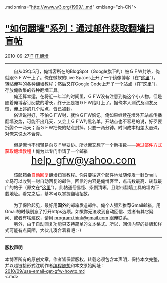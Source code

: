 <!DOCTYPE.md>
.md xmlns="http://www.w3.org/1999/...md" xml:lang="zh-CN">
<head>
<meta http-equiv="Content-Type" content="text.md; charset=utf-8" />
<meta name="generator" content="Python script by program.think@gmail.com" />
<meta name="provider" content="program-think.blogspot.com" />
<link type="text/css" rel="stylesheet" href="../../css/program-think.css" />
<title>"如何翻墙"系列：通过邮件获取翻墙扫盲帖 - 编程随想的博客</title>
</head>
<body>
<div id="main" style="width:100%;">
<h1><a href="../../index.md" title="回到首页">"如何翻墙"系列：通过邮件获取翻墙扫盲帖</a></h1>
<div class="post-info"><span class="date-header">2010-09-27</span><a href="../../tags/IT.md" class="tag">IT</a> <a href="../../tags/IT.E7BFBBE5A299.md" class="tag">IT.翻墙</a> </div>
<hr>
<div class="post">
　　自从09年5月，俺博客所在的BlogSpot（Google旗下的）被ＧＦW封杀，俺就跟ＧＦW干上了。俺在微软的Live Spaces上开了一个镜像博客（在“<a href="http://program-think.spaces.live.com/" target="_blank">这里</a>”），转贴俺写的各种翻墙教程；然后又在Google Code上开了一个站点（在“<a href="https://code.google.com/p/program-think/" target="_blank">这里</a>”），存放俺收集的各种翻墙工具。<br />　　俺还算幸运，在将近一年半的时间里，ＧＦW没有注意到俺这个小人物。但是随着俺博客订阅数的增长，终于还是被ＧＦW给盯上了。据俺本人测试及网友反馈，俺上述的几个站点，皆已被封。<br />　　俗话说得好，不怕ＧＦW封，就怕ＧＦW惦记。俺如果继续在墙外开站点传播翻墙姿势，可能不出几天，又会上ＧＦW的黑名单。开站点也不容易的说，好歹要折腾个一两天；而ＧＦW把俺的站点封掉，只要一两分钟。时间成本相差太悬殊，对俺来说太不合算。<br /><br />　　但是俺也不想轻易向ＧＦW妥协。所以俺又想了一个新招数——<font color="red">通过邮件方式获取翻墙教程</font>！俺为此专门申请了一个邮箱<br /><center><font size="6"><a href="mailto:help_gfw@yahoo.com">help_gfw@yahoo.com</a></font></center><br />　　该邮箱会<font color="red">自动回复</font>翻墙扫盲教程。你只要往这个邮件地址随便发一封Email，立马可以收到一封自动回复的邮件。回信的内容是俺博客里，点击数最高、转载最广的帖子（原文在“<a href="../../2009/05/how-to-break-through-gfw.md" target="_blank">这里</a>”）。此帖通俗易懂、条例清晰，且附带翻墙工具的墙内下载地址。看完之后，基本可以掌握翻墙招数。<!--program-think--><br /><br />　　为了保险起见，最好用<b>国外</b>的邮箱发送邮件。俺个人强烈推荐Gmail邮箱。用Gmail的时候别忘了打开https选项。如果你无法收到自动回信、或者有其它疑问、或者有啥建议，请用 <a href="mailto:program.think@gmail.com">program.think@gmail.com</a> 跟俺联系。<br />　　另外，由于自动回复功能只支持简单的文本格式。所以，回信内容的排版和样式可能有点简陋，大伙儿凑合着看吧 :-)<div class="blogger-post-footer">
</div>
<hr>
<div class="copyright">
<h4>版权声明</h4>
本博客所有的原创文章，作者皆保留版权。转载必须包含本声明，保持本文完整，并以超链接形式注明作者<a href="mailto:program.think@gmail.com">编程随想</a>和本文原始网址：<br>
<a href="2010/09/use-email-get-gfw-howto.md">2010/09/use-email-get-gfw-howto.md</a>
</div>
</div>
</body>
<.md>
